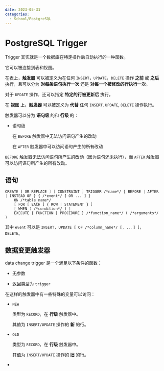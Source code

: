 ```yaml
---
date: 2023-05-31
categories:
  - School/PostgreSQL
---
```


# PostgreSQL Trigger

Trigger 其实就是一个数据库在特定操作后自动执行的一种函数。

它可以被连接到表和视图。

在表上，**触发器** 可以被定义为在任何 `INSERT`，`UPDATE`，`DELETE` 操作 **之前** 或 **之后** 执行，且可以分为 **对每条语句执行一次** 还是 **对每一个被修改的行执行一次**。

对于 `UPDATE` 操作，还可以指定 **特定的行被更新后** 执行。



在 **视图** 上，**触发器** 可以被定义为 **代替** 任何 `INSERT`, `UPDATE`, `DELETE` 操作执行。

触发器可以分为 **语句级** 的和 **行级** 的：

- 语句级

  在 `BEFORE` 触发器中无法访问语句产生的改动

  在 `AFTER` 触发器中可以访问语句产生的所有改动

  

`BEFORE` 触发器无法访问语句所产生的改动（因为语句还未执行），而 `AFTER` 触发器可以访问语句所产生的所有改动。

## 语句

```postgresql
CREATE [ OR REPLACE ] [ CONSTRAINT ] TRIGGER /*name*/ { BEFORE | AFTER | INSTEAD OF } { /*event*/ [ OR ... ] }
    ON /*table_name*/
    [ FOR [ EACH ] { ROW | STATEMENT } ]
    [ WHEN ( /*condition*/ ) ]
    EXECUTE { FUNCTION | PROCEDURE } /*function_name*/ ( /*arguments*/ )
```

其中 `event` 可以是 `INSERT`，`UPDATE [ OF /*column_name*/ [, ...] ]`，`DELETE`。



## 数据变更触发器

data change trigger 是一个满足以下条件的函数：

- 无参数

- 返回类型为 `trigger`

在这样的触发器中有一些特殊的变量可以访问：

- `NEW`

  类型为 `RECORD`，在 **行级** 触发器中。

  其值为 `INSERT/UPDATE` 操作的 **新** 的行。

- `OLD`

  类型为 `RECORD`，在 **行级** 触发器中。

  其值为 `INSERT/UPDATE` 操作的 **旧** 的行。

- 